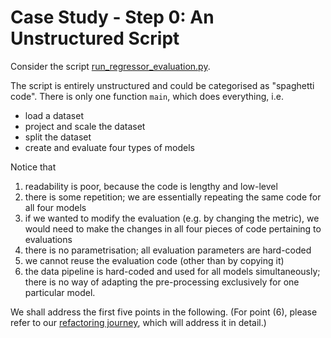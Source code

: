 # Case Study - Step 0: An Unstructured Script

Consider the script [run_regressor_evaluation.py](run_regressor_evaluation.py).

The script is entirely unstructured and could be categorised as "spaghetti code". 
There is only one function `main`, which does everything, i.e.

  * load a dataset
  * project and scale the dataset
  * split the dataset
  * create and evaluate four types of models

Notice that

1. readability is poor, because the code is lengthy and low-level 
2. there is some repetition; we are essentially repeating the same code for all four models
3. if we wanted to modify the evaluation (e.g. by changing the metric), we would need to make the changes in all four pieces of code pertaining to evaluations
4. there is no parametrisation; all evaluation parameters are hard-coded  
5. we cannot reuse the evaluation code (other than by copying it)
6. the data pipeline is hard-coded and used for all models simultaneously; there is no way of adapting the pre-processing exclusively for one particular model. 

We shall address the first five points in the following.
(For point (6), please refer to our [refactoring journey](../../refactoring-journey/README.md), which will address it in detail.)
